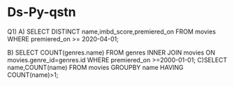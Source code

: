 # Ds-Py-qstn 

Q1)
A)
  SELECT DISTINCT name,imbd_score,premiered_on
  FROM movies
  WHERE premiered_on >= 2020-04-01;
  
 B)
   SELECT COUNT(genres.name)
   FROM genres INNER JOIN movies ON movies.genre_id=genres.id
   WHERE  premiered_on >=2000-01-01;
 C)SELECT name,COUNT(name) 
   FROM movies
   GROUPBY name
   HAVING COUNT(name)>1;
